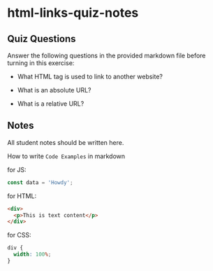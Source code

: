 # html-links-quiz-notes

## Quiz Questions

Answer the following questions in the provided markdown file before turning in this exercise:

- What HTML tag is used to link to another website?

- What is an absolute URL?

- What is a relative URL?

## Notes

All student notes should be written here.

How to write `Code Examples` in markdown

for JS:

```javascript
const data = 'Howdy';
```

for HTML:

```html
<div>
  <p>This is text content</p>
</div>
```

for CSS:

```css
div {
  width: 100%;
}
```
